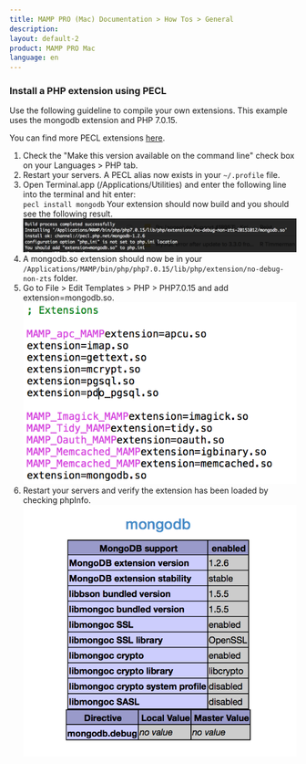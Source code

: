 ```yaml
---
title: MAMP PRO (Mac) Documentation > How Tos > General
description: 
layout: default-2
product: MAMP PRO Mac
language: en
---
```


### Install a PHP extension using PECL

Use the following guideline to compile your own extensions. This example uses the mongodb extension and PHP 7.0.15.

You can find more PECL extensions [here](https://pecl.php.net).

1. Check the "Make this version available on the command line" check box on your Languages > PHP tab.
2. Restart your servers. A PECL alias now exists in your `~/.profile` file.
3. Open Terminal.app (/Applications/Utilities) and enter the following line into the terminal and hit enter:  
   `pecl install mongodb`
Your extension should now build and you should see the following result. 
![MAMP](/en/MAMP-PRO-Mac/How-Tos/General/buildResult.png) 
4. A mongodb.so extension should now be in your `/Applications/MAMP/bin/php/php7.0.15/lib/php/extension/no-debug-non-zts` folder.
5. Go to File > Edit Templates > PHP > PHP7.0.15 and add extension=mongodb.so.
![MAMP](/en/MAMP-PRO-Mac/How-Tos/General/addToTemplate.png)
6. Restart your servers and verify the extension has been loaded by checking phpInfo.
![MAMP](/en/MAMP-PRO-Mac/How-Tos/General/phpIniResult.png)




